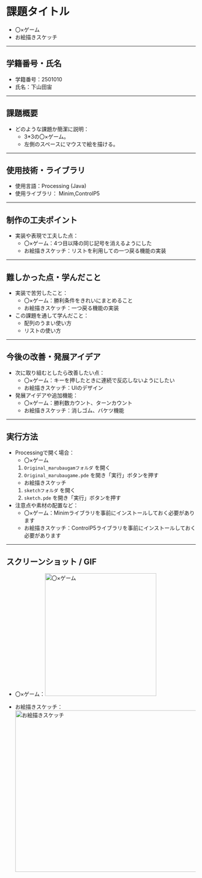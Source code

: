 
# 課題タイトル
- 〇×ゲーム
- お絵描きスケッチ

---

## 学籍番号・氏名
- 学籍番号：2501010
- 氏名：下山田宙

---

## 課題概要
- どのような課題か簡潔に説明：
  - 3*3の〇×ゲーム。
  - 左側のスペースにマウスで絵を描ける。

---

## 使用技術・ライブラリ
- 使用言語：Processing (Java)
- 使用ライブラリ：
  Minim,ControlP5

---

## 制作の工夫ポイント
- 実装や表現で工夫した点：
  - 〇×ゲーム：4つ目以降の同じ記号を消えるようにした
  - お絵描きスケッチ：リストを利用しての一つ戻る機能の実装

---

## 難しかった点・学んだこと
- 実装で苦労したこと：
  - 〇×ゲーム：勝利条件をきれいにまとめること
  - お絵描きスケッチ：一つ戻る機能の実装  
- この課題を通して学んだこと：
  - 配列のうまい使い方
  - リストの使い方

---

## 今後の改善・発展アイデア
- 次に取り組むとしたら改善したい点：
  - 〇×ゲーム：キーを押したときに連続で反応しないようにしたい
  - お絵描きスケッチ：UIのデザイン
- 発展アイデアや追加機能：
  - 〇×ゲーム：勝利数カウント、ターンカウント
  - お絵描きスケッチ：消しゴム、バケツ機能

---

## 実行方法
- Processingで開く場合：
  - 〇×ゲーム
  1. `Original_marubaugamフォルダ` を開く
  2. `Original_marubaugame.pde` を開き「実行」ボタンを押す
  - お絵描きスケッチ
  1. `sketchフォルダ` を開く
  2. `sketch.pde` を開き「実行」ボタンを押す
- 注意点や素材の配置など：
  - 〇×ゲーム：Minimライブラリを事前にインストールしておく必要があります
  - お絵描きスケッチ：ControlP5ライブラリを事前にインストールしておく必要があります
---

## スクリーンショット / GIF
- 〇×ゲーム：<img width="296" height="326" alt="〇×ゲーム" src="https://github.com/user-attachments/assets/d2079daf-1c7a-4e5b-abff-7588d2b032cd" />

- お絵描きスケッチ：<img width="1000" height="429" alt="お絵描きスケッチ" src="https://github.com/user-attachments/assets/6cfb0237-8068-4db4-84ed-99849f3bf428" />

